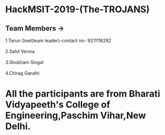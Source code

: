 # HackMSIT-2019-(The-TROJANS)

## Team Members ->
1.Tarun Goel(team leader)-contact no- 9211118292<br></br>
2.Sahil Verma<br></br>
3.Shubham Singal<br></br>
4.Chirag Gandhi

# All the participants are from Bharati Vidyapeeth's College of Engineering,Paschim Vihar,New Delhi.

